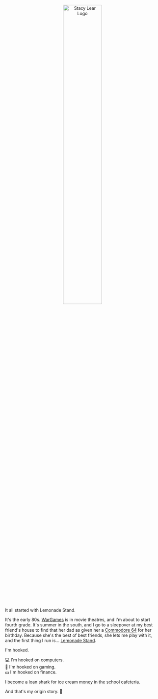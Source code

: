 <p align="center" width="100%">
<img src="https://user-images.githubusercontent.com/57073322/213937170-5dbe50fe-0014-48e2-80f7-5c04be7904bb.svg" width=50% alt="Stacy Lear Logo">
</p>

It all started with Lemonade Stand. 

It's the early 80s. <a href="https://en.wikipedia.org/wiki/WarGames">WarGames</a> is in movie theatres, and I'm about to start fourth grade. It's summer in the south, and I go to a sleepover at my best friend's house to find that her dad as given her a <a href="https://en.wikipedia.org/wiki/Commodore_64">Commodore 64</a> for her birthday. Because she's the best of best friends, she lets me play with it, and the first thing I run is... <a href="https://c64online.com/c64-games/lemonade-stand/">Lemonade Stand</a>.

I'm hooked. 

:computer: I'm hooked on computers.<br> 
:game_die: I'm hooked on gaming. <br>
:dollar: I'm hooked on finance. 

I become a loan shark for ice cream money in the school cafeteria. 

And that's my origin story. :lemon:
